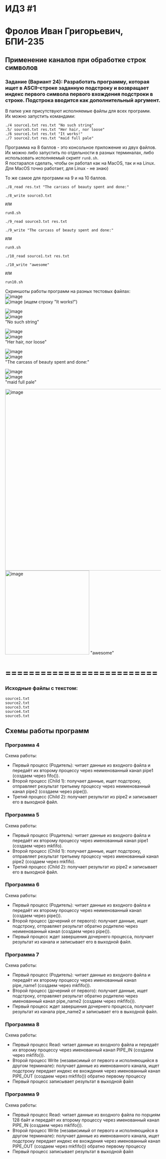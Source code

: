 # ИДЗ #1
# Фролов Иван Григорьевич, БПИ-235

## Применение каналов при обработке строк символов

### Задание (Вариант 24): Разработать программу, которая ищет в ASCII–строке заданную подстроку и возвращает индекс первого символа первого вхождения подстроки в строке. Подстрока вводится как дополнительный аргумент.

В папке уже присутствуют исполняемые файлы для всех программ.  
Их можно запустить командами:  

`./4 source1.txt res.txt "No such string"`  
`.5/ source5.txt res.txt "Her hair, nor loose"`  
`./6 source1.txt res.txt "It works!"`  
`./7 source2.txt res.txt "maid full pale"`  

Программа на 8 баллов - это консольное приложение из двух файлов.  
Их можно либо запустить по отдельности в разных терминалах, либо использовать исполняемый скрипт `run8.sh`.  
Я постарался сделать, чтобы он работал как на MacOS, так и на Linux.  
Для MacOS точно работает, для Linux - не знаю)  

То же самое для программ на 9 и на 10 баллов.  

```
./8_read res.txt "The carcass of beauty spent and done:"

./8_write source3.txt

ИЛИ

run8.sh
```

```
./9_read source3.txt res.txt 

./9_write "The carcass of beauty spent and done:"

ИЛИ

run9.sh
```

```
./10_read source1.txt res.txt

./10_write "awesome"

ИЛИ

run10.sh
```

Скриншоты работы программ на разных тестовых файлах:  
![image](https://github.com/user-attachments/assets/50fa0bbd-88af-49e5-9f2b-4d1b39b7aaad)  
![image](https://github.com/user-attachments/assets/16b91122-97a9-4dd1-b820-0293c36b6cbb)
(ищем строку "It works!")

![image](https://github.com/user-attachments/assets/bfb20694-e0fc-438d-9e58-c26776a02d12)  
![image](https://github.com/user-attachments/assets/b70e9356-2240-43d5-b5de-6ef545677187)  
"No such string"  

![image](https://github.com/user-attachments/assets/7bd73dcb-55b7-402f-b5d0-d8d123d8776e)  
![image](https://github.com/user-attachments/assets/938caf65-ae84-464c-8a93-fc5c470c427a)  
"Her hair, nor loose"  

![image](https://github.com/user-attachments/assets/293948ec-57bb-429b-879a-71f3dae3beae)  
![image](https://github.com/user-attachments/assets/8e447add-fd91-42d7-8fd7-cc1c2b727c89)  
"The carcass of beauty spent and done:"  

![image](https://github.com/user-attachments/assets/5bebde18-d680-4705-b838-b7e0328392d5)  
![image](https://github.com/user-attachments/assets/1efde004-fce7-4c96-978f-d53e975d74df)  
"maid full pale"  

<img width="588" alt="image" src="https://github.com/user-attachments/assets/9c0a3d8b-f3c9-4253-a0aa-c83f680fb12e" />
<img width="272" alt="image" src="https://github.com/user-attachments/assets/8e06032d-941d-497c-9a14-2c8b168977de" />
"awesome"

==========================
==========================

### Исходные файлы с текстом: 
`source1.txt`  
`source2.txt`  
`source3.txt`  
`source4.txt`  
`source5.txt`  


## Схемы работы программ 

### Программа 4
 Схема работы:  
 * Первый процесс (Родитель): читает данные из входного файла и передаёт их второму процессу через неименованный канал pipe1 (создаем через fifo()).  
 * Второй процесс (Child 1): получает данные, ищет подстроку, отправляет результат третьему процессу через неименованный канал pipe2 (создаем через pipe()).  
 * Третий процесс (Child 2): получает результат из pipe2 и записывает его в выходной файл.

### Программа 5
 Схема работы:  
 * Первый процесс (Родитель): читает данные из входного файла и передаёт их второму процессу через именованный канал pipe1 (создаем через mkfifo).  
 * Второй процесс (Child 1): получает данные, ищет подстроку, отправляет результат третьему процессу через именованный канал pipe2 (создаем через mkfifo).  
 * Третий процесс (Child 2): получает результат из pipe2 и записывает его в выходной файл.  

### Программа 6
 Схема работы:  
 * Первый процесс (Родитель): читает данные из входного файла и передаёт их второму процессу через неименованный канал (создаем через pipe()).  
 * Второй процесс (дочерний от первого): получает данные, ищет подстроку, отправляет результат обратно родителю через неименованный канал (создаем через pipe()).  
 * Первый процесс ждет завершения дочернего процесса, получает результат из канала и записывает его в выходной файл.  

### Программа 7
Схема работы:  
 * Первый процесс (Родитель): читает данные из входного файла и передаёт их второму процессу через именованный канал pipe_name1 (создаем через mkfifo()).  
 * Второй процесс (дочерний от первого): получает данные, ищет подстроку, отправляет результат обратно родителю через именованный канал pipe_name2 (создаем через mkfifo()).  
 * Первый процесс ждет завершения дочернего процесса, получает результат из канала pipe_name2 и записывает его в выходной файл.  

### Программа 8
Схема работы:  
 * Первый процесс Read: читает данные из входного файла и передаёт их второму процессу через именованный канал PIPE_IN (создаем через mkfifo()).  
 * Второй процесс Write (независимый от первого и исполняющийся в другом терминале): получает данные из именованного канала, ищет подстроку передает индекс ее вхождения через именованный канал PIPE_OUT (создаем через mkfifo()) обратно первому процессу  
 * Первый процесс записывает результат в выходной файл  

### Программа 9
Схема работы:  
 * Первый процесс Read: читает данные из входного файла по порциям 128 байт и передаёт их второму процессу через именованный канал PIPE_IN (создаем через mkfifo()).  
 * Второй процесс Write (независимый от первого и исполняющийся в другом терминале): получает данные из именованного канала, ищет подстроку передает индекс ее вхождения через именованный канал PIPE_OUT (создаем через mkfifo()) обратно первому процессу  
 * Первый процесс записывает результат в выходной файл  


